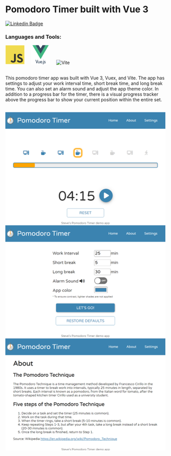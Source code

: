 # Pomodoro Timer built with Vue 3

[![Linkedin Badge](https://img.shields.io/badge/-Steven_McGrew-blue?style=flat&logo=Linkedin&logoColor=white)](https://www.linkedin.com/in/steven-mcgrew/)

### **Languages and Tools:**

<img src="https://raw.githubusercontent.com/devicons/devicon/1119b9f84c0290e0f0b38982099a2bd027a48bf1/icons/javascript/javascript-original.svg" alt="Javascript" width="60"/>&nbsp;&nbsp;&nbsp;&nbsp;&nbsp;<img src="https://raw.githubusercontent.com/devicons/devicon/1119b9f84c0290e0f0b38982099a2bd027a48bf1/icons/vuejs/vuejs-original-wordmark.svg" alt="Vue.js" width="60"/>&nbsp;&nbsp;&nbsp;&nbsp;&nbsp;<img src="https://vitejs.dev/logo.svg" alt="Vite" width="60"/>
<br>
<br>

This pomodoro timer app was built with Vue 3, Vuex, and Vite. The app has settings to adjust your work interval time, short break time, and long break time. You can also set an alarm sound and adjust the app theme color. In addition to a progress bar for the timer, there is a visual progress tracker above the progress bar to show your current position within the entire set.
<br>
<br>

<img src="https://github.com/StevenMcgrew/Vue3_PomodoroTimer/blob/master/picture-home-page.png?raw=true" alt="Image of app home page" width="500"/>
<br>
<img src="https://github.com/StevenMcgrew/Vue3_PomodoroTimer/blob/master/picture-settings-page.png?raw=true" alt="Image of app settings page" width="500"/>
<br>
<img src="https://github.com/StevenMcgrew/Vue3_PomodoroTimer/blob/master/picture-about-page.png?raw=true" alt="Image of app about page" width="500"/>
